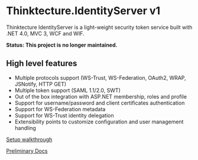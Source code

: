 # Thinktecture.IdentityServer v1 #

Thinktecture IdentityServer is a light-weight security token service built with .NET 4.0, MVC 3, WCF and WIF.

**Status: This project is no longer maintained.**

## High level features

- Multiple protocols support (WS-Trust, WS-Federation, OAuth2, WRAP, JSNotify, HTTP GET)
- Multiple token support (SAML 1.1/2.0, SWT)
- Out of the box integration with ASP.NET membership, roles and profile
- Support for username/password and client certificates authentication
- Support for WS-Federation metadata
- Support for WS-Trust identity delegation
- Extensibility points to customize configuration and user management handling

[Setup walkthrough](http://claudioasanchez.blogspot.de/2011/12/walk-though-of-provisioning-identity.html)

[Preliminary Docs](http://wiki.thinktecture.com/IdentityServer.MainPage.ashx)
